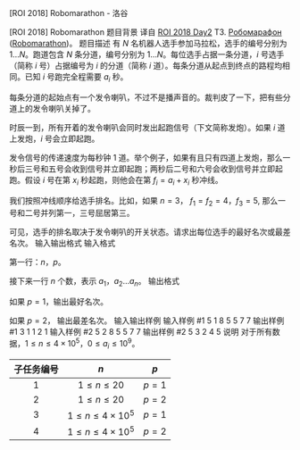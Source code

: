 



[ROI 2018] Robomarathon - 洛谷














[ROI 2018] Robomarathon
题目背景
译自 [ROI 2018 Day2](https://neerc.ifmo.ru/school/archive/2017-2018.html) T3. [Робомарафон](https://neerc.ifmo.ru/school/archive/2017-2018/ru-olymp-roi-2018-day2.pdf) ([Robomarathon](https://codeforces.com/gym/102154/problem/D))。
题目描述
有 $N$ 名机器人选手参加马拉松，选手的编号分别为 $1\ldots N$。跑道包含 $N$ 条分道，编号分别为 $1\ldots N$。每位选手占据一条分道，$i$ 号选手（简称 $i$ 号）占据编号为 $i$ 的分道（简称 $i$ 道）。每条分道从起点到终点的路程均相同。已知 $i$ 号跑完全程需要 $a_i$ 秒。

每条分道的起始点有一个发令喇叭，不过不是播声音的。裁判皮了一下，把有些分道上的发令喇叭关掉了。

时辰一到，所有开着的发令喇叭会同时发出起跑信号（下文简称发炮）。如果 $i$ 道上发炮，$i$ 号会立即起跑。

发令信号的传递速度为每秒钟 $1$ 道。举个例子，如果有且只有四道上发炮，那么一秒后三号和五号会收到信号并立即起跑；两秒后二号和六号会收到信号并立即起跑。假设 $i$ 号在第 $x_i$ 秒起跑，则他会在第 $f_i = a_i + x_i$ 秒冲线。

我们按照冲线顺序给选手排名。比如，如果 $n=3$， $f_1= f_2= 4$，$f_3= 5$, 那么一号和二号并列第一，三号屈居第三。

可见，选手的排名取决于发令喇叭的开关状态。请求出每位选手的最好名次或最差名次。
输入输出格式
输入格式

第一行：$n$，$p$。

接下来一行 $n$ 个数，表示 $a_1$，$a_2 \ldots a_n$。
输出格式

如果 $p=1$，输出最好名次。

如果 $p=2$， 输出最差名次。
输入输出样例
输入样例 #1
5 1
8 5 5 7 7
输出样例 #1
3
1
1
2
1
输入样例 #2
5 2
8 5 5 7 7
输出样例 #2
5
3
2
4
5
说明
对于所有数据，$1 \leq n \leq 4 \times 10^5$，$0\leq a_i \leq 10^9$。

| 子任务编号 | $n$ | $p$ |
| :-----------: | :-----------: | :-----------: |
| $1$ | $1 \leq n \leq 20$ | $p = 1$ |
| $2$ | $1 \leq n \leq 20$ | $p = 2$ |
| $3$ | $1 \leq n \leq 4 \times 10^5$ | $p = 1$ |
| $4$ | $1 \leq n \leq 4 \times 10^5$ | $p = 2$ | 







